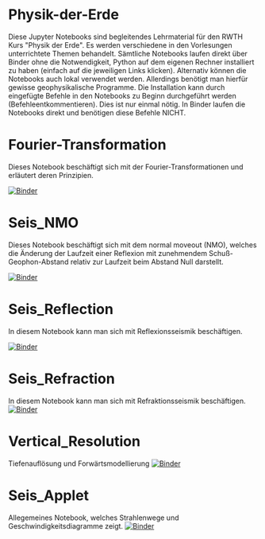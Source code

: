 # Physik-der-Erde
Diese Jupyter Notebooks sind begleitendes Lehrmaterial für den RWTH Kurs "Physik der Erde". Es werden verschiedene in den Vorlesungen unterrichtete Themen behandelt. Sämtliche Notebooks laufen direkt über Binder ohne die Notwendigkeit, Python auf dem eigenen Rechner installiert zu haben (einfach auf die jeweiligen Links klicken). Alternativ können die Notebooks auch lokal verwendet werden. Allerdings benötigt man hierfür gewisse geophysikalische Programme. Die Installation kann durch eingefügte Befehle in den Notebooks zu Beginn durchgeführt werden (Befehleentkommentieren). Dies ist nur einmal nötig. In Binder laufen die Notebooks direkt und benötigen diese Befehle NICHT.

# Fourier-Transformation
Dieses Notebook beschäftigt sich mit der Fourier-Transformationen und erläutert deren Prinzipien.

[![Binder](https://mybinder.org/badge_logo.svg)](https://mybinder.org/v2/gh/TobiasGanther/Fourier-Transformation/main?filepath=fourier_transform.ipynb)

# Seis_NMO
Dieses Notebook beschäftigt sich mit dem normal moveout (NMO), welches die Änderung der Laufzeit einer Reflexion mit zunehmendem Schuß-Geophon-Abstand relativ zur Laufzeit beim Abstand Null darstellt.

[![Binder](https://mybinder.org/badge_logo.svg)](https://mybinder.org/v2/gh/TobiasGanther/Seis_NMO/main?filepath=Seis_NMO.ipynb)

# Seis_Reflection
In diesem Notebook kann man sich mit Reflexionsseismik beschäftigen.

[![Binder](https://mybinder.org/badge_logo.svg)](https://mybinder.org/v2/gh/TobiasGanther/Seis_Reflection/main?filepath=Seis_Reflection.ipynb)

# Seis_Refraction
In diesem Notebook kann man sich mit Refraktionsseismik beschäftigen.
[![Binder](https://mybinder.org/badge_logo.svg)](https://mybinder.org/v2/gh/TobiasGanther/Seis_Refraction/main?filepath=Seis_Refraction.ipynb)

# Vertical_Resolution
Tiefenauflösung und Forwärtsmodellierung
[![Binder](https://mybinder.org/badge_logo.svg)](https://mybinder.org/v2/gh/TobiasGanther/Vertical_Resolution/main?filepath=Seis_VerticalResolution.ipynb)

# Seis_Applet
Allegemeines Notebook, welches Strahlenwege und Geschwindigkeitsdiagramme zeigt.
[![Binder](https://mybinder.org/badge_logo.svg)](https://mybinder.org/v2/gh/TobiasGanther/Seis_Applet/main?filepath=SeismicApplet.ipynb)
